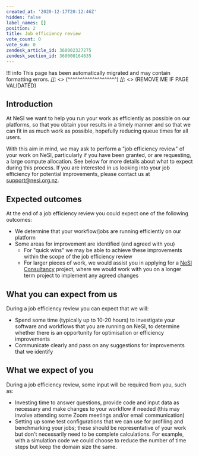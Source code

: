 ```yaml
---
created_at: '2020-12-17T20:12:46Z'
hidden: false
label_names: []
position: 2
title: Job efficiency review
vote_count: 0
vote_sum: 0
zendesk_article_id: 360002327275
zendesk_section_id: 360000164635
---
```



[//]: <> (REMOVE ME IF PAGE VALIDATED)
[//]: <> (vvvvvvvvvvvvvvvvvvvv)
!!! info
    This page has been automatically migrated and may contain formatting errors.
[//]: <> (^^^^^^^^^^^^^^^^^^^^)
[//]: <> (REMOVE ME IF PAGE VALIDATED)
<h2>Introduction</h2>
<p>At NeSI we want to help you run your work as efficiently as possible on our platforms, so that you obtain your results in a timely manner and so that we can fit in as much work as possible, hopefully reducing queue times for all users.</p>
<p>With this aim in mind, we may ask to perform a "job efficiency review" of your work on NeSI, particularly if you have been granted, or are requesting, a large compute allocation. See below for more details about what to expect during this process. If you are interested in us looking into your job efficiency for potential improvements, please contact us at <a href="mailto:support@nesi.org.nz" target="_blank" rel="noopener">support@nesi.org.nz</a>.</p>
<h2>Expected outcomes</h2>
<p>At the end of a job efficiency review you could expect one of the following outcomes:</p>
<ul>
<li>We determine that your workflow/jobs are running efficiently on our platform</li>
<li>Some areas for improvement are identified (and agreed with you)
<ul>
<li>For "quick wins" we may be able to achieve these improvements within the scope of the job efficiency review</li>
<li>For larger pieces of work, we would assist you in applying for a <a href="https://support.nesi.org.nz/hc/en-gb/articles/360000751916-Consultancy" target="_blank" rel="noopener">NeSI Consultancy</a> project, where we would work with you on a longer term project to implement any agreed changes</li>
</ul>
</li>
</ul>
<h2>What you can expect from us</h2>
<p>During a job efficiency review you can expect that we will:</p>
<ul>
<li>Spend some time (typically up to 10-20 hours) to investigate your software and workflows that you are running on NeSI, to determine whether there is an opportunity for optimisation or efficiency improvements</li>
<li>Communicate clearly and pass on any suggestions for improvements that we identify</li>
</ul>
<h2>What we expect of you</h2>
<p>During a job efficiency review, some input will be required from you, such as:</p>
<ul>
<li>Investing time to answer questions, provide code and input data as necessary and make changes to your workflow if needed (this may involve attending some Zoom meetings and/or email communication)</li>
<li>Setting up some test configurations that we can use for profiling and benchmarking your jobs; these should be representative of your work but don't necessarily need to be complete calculations. For example, with a simulation code we could choose to reduce the number of time steps but keep the domain size the same.</li>
</ul>
